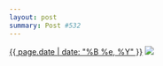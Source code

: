 ```yaml
---
layout: post
summary: Post #532
---
```


<p>
  <time><a href="/532">{{ page.date | date: "%B %e, %Y" }}</a></time>
  <a href="/532"><img src="{{ site.assets_url }}/532-480.jpg" srcset="{{ site.assets_url }}/532-240.jpg 240w, {{ site.assets_url }}/532-480.jpg 480w, {{ site.assets_url }}/532-720.jpg 720w, {{ site.assets_url }}/532-960.jpg 960w" sizes="(min-width: 700px) 50vw, calc(100vw - 2rem)" /></a>
</p>
